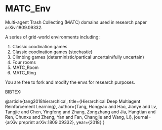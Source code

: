 # MATC_Env
Multi-agent Trash Collecting (MATC) domains used in research paper arXiv:1809.09332.

A series of grid-world environments including:
  1) Classic coodination games
  2) Classic coodination games (stochastic)
  3) Climbing games (deterministic/partical uncertain/fully uncertain)
  4) Four rooms
  5) MATC_Room
  6) MATC_Ring

You are free to fork and modify the envs for research purposes.

BIBTEX:

@article{tang2018hierarchical,
  title={Hierarchical Deep Multiagent Reinforcement Learning},
  author={Tang, Hongyao and Hao, Jianye and Lv, Tangjie and Chen, Yingfeng and Zhang, Zongzhang and Jia, Hangtian and Ren, Chunxu and Zheng, Yan and Fan, Changjie and Wang, Li},
  journal={arXiv preprint arXiv:1809.09332},
  year={2018}
}
